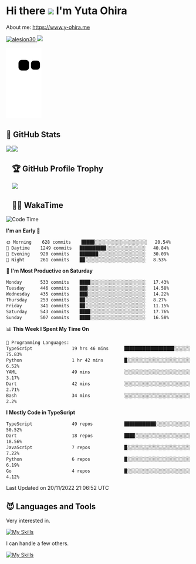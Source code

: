 # Hi there <img width="35" src="https://user-images.githubusercontent.com/50891407/148686885-0fefeb76-4cf6-473a-9e3e-889ce5513450.gif" /> I'm Yuta Ohira

About me: https://www.y-ohira.me

<p align="left">
  <!-- GitHub -->
  <a href="https://github.com/alesion30/alesion30/">
    <img src="https://komarev.com/ghpvc/?username=alesion30" alt="alesion30" />
  </a>
  <a href="https://github.com/alesion30">
    <img height="20" src="https://img.shields.io/github/followers/alesion30?label=follow&logo=github&style=flat" />
  </a>
  <!-- Zenn -->
<!--   <a href="https://zenn.dev/alesion">
    <img src="https://zenn.badge.nikaera.com/s/alesion/likes?style=flat" alt="alesion likes" />
  </a>
  <a href="https://zenn.dev/alesion/articles">
    <img src="https://zenn.badge.nikaera.com/s/alesion/articles?style=flat" alt="alesion articles" />
  </a>
  <a href="https://zenn.dev/alesion/followers">
    <img src="https://zenn.badge.nikaera.com/s/alesion/followers?style=flat" alt="alesion followers" />
  </a>
  <a href="https://zenn.dev/alesion/books">
    <img src="https://zenn.badge.nikaera.com/s/alesion/books?style=flat" alt="alesion books" />
  </a>
  <a href="https://zenn.dev/alesion/scraps">
    <img src="https://zenn.badge.nikaera.com/s/alesion/scraps?style=flat" alt="alesion scraps" />
  </a> -->
  <!-- qiita -->
<!--   <a href="http://qiita.com/Alesion30">
    <img height="20" src="https://qiita-badge.apiapi.app/s/Alesion30/posts.svg" />
  </a>
    <img height="20" src="https://qiita-badge.apiapi.app/s/Alesion30/contributions.svg" />
  </a> -->
</p>


<!-- ## 🐍 Contribution -->

<img src="https://github.com/Alesion30/Alesion30/blob/output/github-contribution-grid-snake.svg" alt="GitHub Snake dark" />


## 💎 GitHub Stats

<div>
  <img height="170" align="left" src="https://github-readme-stats.vercel.app/api?username=Alesion30&count_private=true&show_icons=true&title_color=81A1C1&text_color=ECEFF4&bg_color=2E3440&icon_color=D8DEE9&border_radius=10" />
  <img height="170" src="https://github-readme-stats.vercel.app/api/top-langs/?username=Alesion30&langs_count=8&layout=compact&title_color=81A1C1&text_color=ECEFF4&bg_color=2E3440&icon_color=D8DEE9&border_radius=10" />
</div>


## 🏆 GitHub Profile Trophy

<img width="800" src="https://github-profile-trophy.vercel.app/?username=Alesion30&theme=nord&no-frame=true"/>


## 🧑‍💻 WakaTime

<!--START_SECTION:waka-->
![Code Time](http://img.shields.io/badge/Code%20Time-1%2C403%20hrs%2050%20mins-blue)

**I'm an Early 🐤** 

```text
🌞 Morning    628 commits    █████░░░░░░░░░░░░░░░░░░░░   20.54% 
🌆 Daytime    1249 commits   ██████████░░░░░░░░░░░░░░░   40.84% 
🌃 Evening    920 commits    ███████░░░░░░░░░░░░░░░░░░   30.09% 
🌙 Night      261 commits    ██░░░░░░░░░░░░░░░░░░░░░░░   8.53%

```
📅 **I'm Most Productive on Saturday** 

```text
Monday       533 commits    ████░░░░░░░░░░░░░░░░░░░░░   17.43% 
Tuesday      446 commits    ███░░░░░░░░░░░░░░░░░░░░░░   14.58% 
Wednesday    435 commits    ███░░░░░░░░░░░░░░░░░░░░░░   14.22% 
Thursday     253 commits    ██░░░░░░░░░░░░░░░░░░░░░░░   8.27% 
Friday       341 commits    ██░░░░░░░░░░░░░░░░░░░░░░░   11.15% 
Saturday     543 commits    ████░░░░░░░░░░░░░░░░░░░░░   17.76% 
Sunday       507 commits    ████░░░░░░░░░░░░░░░░░░░░░   16.58%

```


📊 **This Week I Spent My Time On** 

```text
💬 Programming Languages: 
TypeScript               19 hrs 46 mins      ███████████████████░░░░░░   75.83% 
Python                   1 hr 42 mins        █░░░░░░░░░░░░░░░░░░░░░░░░   6.52% 
YAML                     49 mins             ░░░░░░░░░░░░░░░░░░░░░░░░░   3.17% 
Dart                     42 mins             ░░░░░░░░░░░░░░░░░░░░░░░░░   2.71% 
Bash                     34 mins             ░░░░░░░░░░░░░░░░░░░░░░░░░   2.2%

```

**I Mostly Code in TypeScript** 

```text
TypeScript               49 repos            ████████████░░░░░░░░░░░░░   50.52% 
Dart                     18 repos            ████░░░░░░░░░░░░░░░░░░░░░   18.56% 
JavaScript               7 repos             █░░░░░░░░░░░░░░░░░░░░░░░░   7.22% 
Python                   6 repos             █░░░░░░░░░░░░░░░░░░░░░░░░   6.19% 
Go                       4 repos             █░░░░░░░░░░░░░░░░░░░░░░░░   4.12%

```



 Last Updated on 20/11/2022 21:06:52 UTC
<!--END_SECTION:waka-->


## 😈 Languages and Tools

Very interested in.

[![My Skills](https://skillicons.dev/icons?i=react,nextjs,typescript,flutter,firebase)](https://skillicons.dev)

I can handle a few others.

[![My Skills](https://skillicons.dev/icons?i=javascript,vue,nuxt,redux,electron,express,nodejs,deno,dart,python,flask,php,laravel,go,rust,html,css,sass,tailwind,bootstrap,webpack,supabase,aws,dynamodb,mysql,figma,xd)](https://skillicons.dev)
